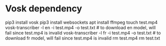 # Vosk dependency
pip3 install vosk
pip3 install websockets
apt install ffmpeg
touch test.mp4
vosk-transcriber -l en -i test.mp4 -o test.txt # to download en model, will fail since test.mp4 is invalid
vosk-transcriber -l fr -i test.mp4 -o test.txt # to download fr model, will fail since test.mp4 is invalid
rm test.mp4
rm test.txt
